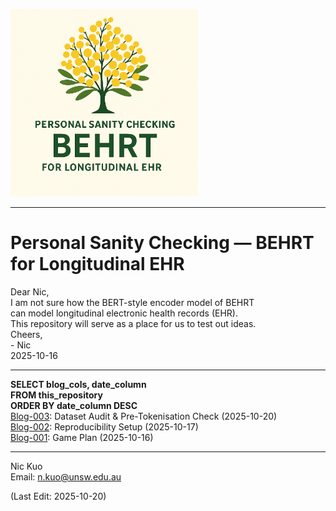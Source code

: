 <!-- Logo and Branding -->
<p align="left">
  <img src="Z_Figs/TFig002_Logo.png" alt="Personal Sanity BEHRT Logo" width="300"/>
</p>

---

# Personal Sanity Checking — BEHRT for Longitudinal EHR

Dear Nic,</br>
I am not sure how the BERT-style encoder model of BEHRT</br>
can model longitudinal electronic health records (EHR).</br>
This repository will serve as a place for us to test out ideas.</br>
Cheers,</br>
\- Nic</br>
2025-10-16

---

**SELECT blog_cols, date_column**</br>
**FROM   this_repository**</br>
**ORDER BY date_column DESC**</br>
[Blog-003](https://github.com/NicKuo-ResearchStuff/Personal_Sanity_Checking_BEHRT_for_Longitudinal_EHR/tree/main/Y_Blogs/Blog03): Dataset Audit & Pre-Tokenisation Check (2025-10-20)</br>
[Blog-002](https://github.com/NicKuo-ResearchStuff/Personal_Sanity_Checking_BEHRT_for_Longitudinal_EHR/tree/main/Y_Blogs/Blog02): Reproducibility Setup (2025-10-17)</br>
[Blog-001](https://github.com/NicKuo-ResearchStuff/Personal_Sanity_Checking_BEHRT_for_Longitudinal_EHR/tree/main/Y_Blogs/Blog01): Game Plan (2025-10-16)

---
Nic Kuo</br>
Email: [n.kuo@unsw.edu.au](mailto:n.kuo@unsw.edu.au)  

(Last Edit: 2025-10-20)
